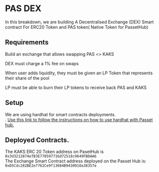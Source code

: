 # PAS DEX
In this breakdown, we are building A Decentralised Exchange (DEX) Smart contract  For ERC20 Token and PAS token( Native Token for PassetHub)

## Requirements

Build an exchange that allows swapping PAS <> KAKS

DEX must charge a 1% fee on swaps

When user adds liquidity, they must be given an LP Token that represents their share of the pool

LP must be able to burn their LP tokens to receive back PAS and KAKS


## Setup
We are using hardhat for smart contracts deployments. <br/>.
[Use this link to follow the instructions on how to use hardhat with Passet hub.](https://github.com/polkadot-developers/hackathon-guide/blob/master/polkadot-hub-devs.md)

## Deployed Contracts.
The KAKS ERC 20 Token address on PasetHub is ```0x3d3212874efB3E770597716d72518c9649FBDAA6``` <br/>
The Exchange Smart Contract address deployed on the Passet Hub is: ```0xD5Cdc282BE2e7762Ce9f13684B9430910a38357e```
